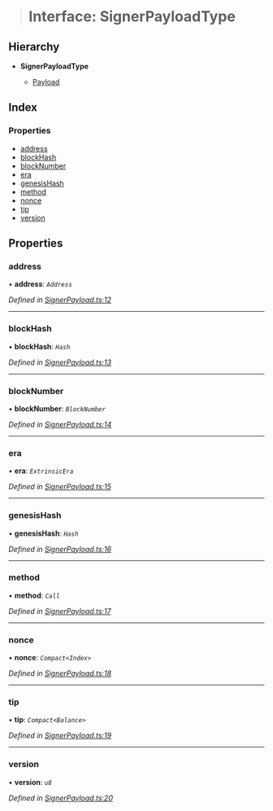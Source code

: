 > # Interface: SignerPayloadType

## Hierarchy

* **SignerPayloadType**

  * [Payload](../classes/_signerpayload_.payload.md)

## Index

### Properties

* [address](_signerpayload_.signerpayloadtype.md#address)
* [blockHash](_signerpayload_.signerpayloadtype.md#blockhash)
* [blockNumber](_signerpayload_.signerpayloadtype.md#blocknumber)
* [era](_signerpayload_.signerpayloadtype.md#era)
* [genesisHash](_signerpayload_.signerpayloadtype.md#genesishash)
* [method](_signerpayload_.signerpayloadtype.md#method)
* [nonce](_signerpayload_.signerpayloadtype.md#nonce)
* [tip](_signerpayload_.signerpayloadtype.md#tip)
* [version](_signerpayload_.signerpayloadtype.md#version)

## Properties

###  address

• **address**: *`Address`*

*Defined in [SignerPayload.ts:12](https://github.com/polkadot-js/api/blob/35a2960/packages/api/src/SignerPayload.ts#L12)*

___

###  blockHash

• **blockHash**: *`Hash`*

*Defined in [SignerPayload.ts:13](https://github.com/polkadot-js/api/blob/35a2960/packages/api/src/SignerPayload.ts#L13)*

___

###  blockNumber

• **blockNumber**: *`BlockNumber`*

*Defined in [SignerPayload.ts:14](https://github.com/polkadot-js/api/blob/35a2960/packages/api/src/SignerPayload.ts#L14)*

___

###  era

• **era**: *`ExtrinsicEra`*

*Defined in [SignerPayload.ts:15](https://github.com/polkadot-js/api/blob/35a2960/packages/api/src/SignerPayload.ts#L15)*

___

###  genesisHash

• **genesisHash**: *`Hash`*

*Defined in [SignerPayload.ts:16](https://github.com/polkadot-js/api/blob/35a2960/packages/api/src/SignerPayload.ts#L16)*

___

###  method

• **method**: *`Call`*

*Defined in [SignerPayload.ts:17](https://github.com/polkadot-js/api/blob/35a2960/packages/api/src/SignerPayload.ts#L17)*

___

###  nonce

• **nonce**: *`Compact<Index>`*

*Defined in [SignerPayload.ts:18](https://github.com/polkadot-js/api/blob/35a2960/packages/api/src/SignerPayload.ts#L18)*

___

###  tip

• **tip**: *`Compact<Balance>`*

*Defined in [SignerPayload.ts:19](https://github.com/polkadot-js/api/blob/35a2960/packages/api/src/SignerPayload.ts#L19)*

___

###  version

• **version**: *`u8`*

*Defined in [SignerPayload.ts:20](https://github.com/polkadot-js/api/blob/35a2960/packages/api/src/SignerPayload.ts#L20)*